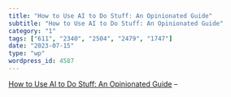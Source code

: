 ```yaml
---
title: "How to Use AI to Do Stuff: An Opinionated Guide"
subtitle: "How to Use AI to Do Stuff: An Opinionated Guide"
category: "1"
tags: ["611", "2340", "2504", "2479", "1747"]
date: "2023-07-15"
type: "wp"
wordpress_id: 4587
---
```

[ How to Use AI to Do Stuff: An Opinionated Guide]( https://www.oneusefulthing.org/p/how-to-use-ai-to-do-stuff-an-opinionated?utm_source=substack&utm_medium=email) –